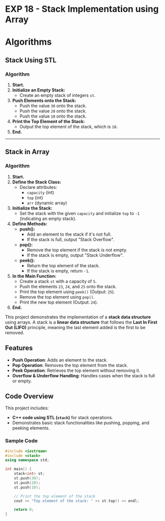 # EXP 18 - Stack Implementation using Array

# Algorithms

## Stack Using STL

### Algorithm

1. **Start.**  
2. **Initialize an Empty Stack:**  
   - Create an empty stack of integers `st`.  
3. **Push Elements onto the Stack:**  
   - Push the value `30` onto the stack.  
   - Push the value `20` onto the stack.  
   - Push the value `10` onto the stack.  
4. **Print the Top Element of the Stack:**  
   - Output the top element of the stack, which is `10`.  
5. **End.**

---

## Stack in Array

### Algorithm

1. **Start.**  
2. **Define the Stack Class:**  
   - Declare attributes:  
     - `capacity` (int)  
     - `top` (int)  
     - `arr` (dynamic array)  
3. **Initialize the Stack:**  
   - Set the stack with the given `capacity` and initialize `top` to `-1` (indicating an empty stack).  
4. **Define Methods:**
   - **push():**  
     - Add an element to the stack if it's not full.  
     - If the stack is full, output "Stack Overflow".  
   - **pop():**  
     - Remove the top element if the stack is not empty.  
     - If the stack is empty, output "Stack Underflow".  
   - **peek():**  
     - Return the top element of the stack.  
     - If the stack is empty, return `-1`.  
5. **In the Main Function:**  
   - Create a stack `st` with a capacity of `5`.  
   - Push the elements `23`, `24`, and `25` onto the stack.  
   - Print the top element using `peek()` (Output: `25`).  
   - Remove the top element using `pop()`.  
   - Print the new top element (Output: `24`).  
6. **End.**


This project demonstrates the implementation of a **stack data structure** using arrays. A stack is a **linear data structure** that follows the **Last In First Out (LIFO)** principle, meaning the last element added is the first to be removed.

## Features

- **Push Operation**: Adds an element to the stack.
- **Pop Operation**: Removes the top element from the stack.
- **Peek Operation**: Retrieves the top element without removing it.
- **Overflow & Underflow Handling**: Handles cases when the stack is full or empty.

## Code Overview

This project includes:

- **C++ code using STL (`stack`)** for stack operations.
- Demonstrates basic stack functionalities like pushing, popping, and peeking elements.

### Sample Code

```cpp
#include <iostream>
#include <stack>
using namespace std;

int main() {
    stack<int> st;
    st.push(30);
    st.push(20);
    st.push(10);

    // Print the top element of the stack
    cout << "Top element of the stack: " << st.top() << endl;

    return 0;
}
```
